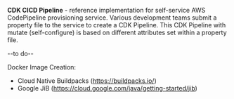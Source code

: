 **CDK CICD Pipeline** - reference implementation for self-service AWS CodePipeline provisioning service. 
Various development teams submit a property file to the service to create a CDK Pipeline. 
This CDK Pipeline with mutate (self-configure) is based on different attributes set within a property file. 

--to do--

Docker Image Creation:
- Cloud Native Buildpacks (https://buildpacks.io/)
- Google JiB (https://cloud.google.com/java/getting-started/jib)
